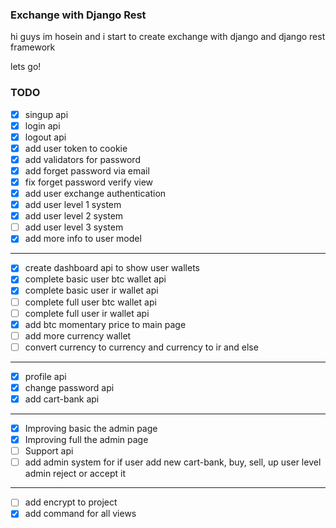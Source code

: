 ### Exchange with Django Rest
hi guys im hosein and i start to create exchange with django and django rest framework

lets go!

### TODO
- [x] singup api
- [x] login api
- [x] logout api
- [x] add user token to cookie
- [x] add validators for password
- [x] add forget password via email
- [x] fix forget password verify view
- [x] add user exchange authentication
- [x] add user level 1 system
- [x] add user level 2 system
- [ ] add user level 3 system
- [x] add more info to user model
---
- [x] create dashboard api to show user wallets
- [x] complete basic user btc wallet api
- [x] complete basic user ir wallet api
- [ ] complete full user btc wallet api
- [ ] complete full user ir wallet api
- [x] add btc momentary price to main page
- [ ] add more currency wallet
- [ ] convert currency to currency and currency to ir and else
---
- [x] profile api
- [x] change password api
- [x] add cart-bank api
---
- [x] Improving basic the admin page
- [x] Improving full the admin page
- [ ] Support api
- [ ] add admin system for if user add new cart-bank, buy, sell, up user level admin reject or accept it
---
- [ ] add encrypt to project
- [x] add command for all views